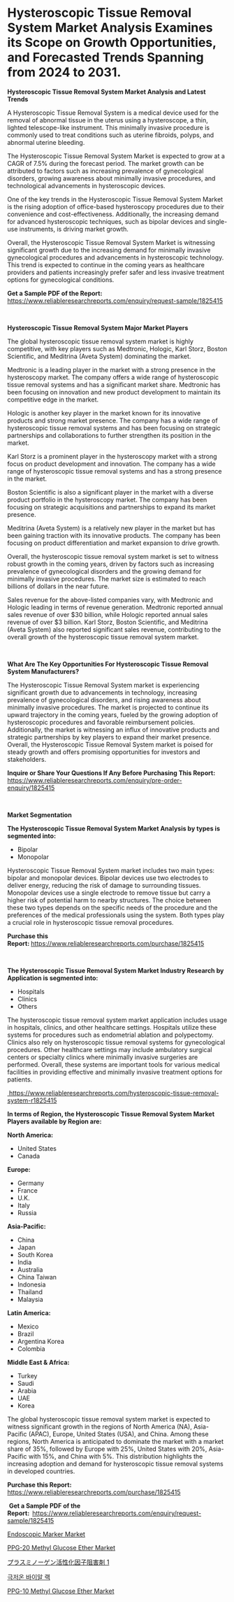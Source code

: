 <p><h1>Hysteroscopic Tissue Removal System Market Analysis Examines its Scope on Growth Opportunities, and Forecasted Trends Spanning from 2024 to 2031.</h1></p><p><strong>Hysteroscopic Tissue Removal System Market Analysis and Latest Trends</strong></p>
<p><p>A Hysteroscopic Tissue Removal System is a medical device used for the removal of abnormal tissue in the uterus using a hysteroscope, a thin, lighted telescope-like instrument. This minimally invasive procedure is commonly used to treat conditions such as uterine fibroids, polyps, and abnormal uterine bleeding.</p><p>The Hysteroscopic Tissue Removal System Market is expected to grow at a CAGR of 7.5% during the forecast period. The market growth can be attributed to factors such as increasing prevalence of gynecological disorders, growing awareness about minimally invasive procedures, and technological advancements in hysteroscopic devices.</p><p>One of the key trends in the Hysteroscopic Tissue Removal System Market is the rising adoption of office-based hysteroscopy procedures due to their convenience and cost-effectiveness. Additionally, the increasing demand for advanced hysteroscopic techniques, such as bipolar devices and single-use instruments, is driving market growth.</p><p>Overall, the Hysteroscopic Tissue Removal System Market is witnessing significant growth due to the increasing demand for minimally invasive gynecological procedures and advancements in hysteroscopic technology. This trend is expected to continue in the coming years as healthcare providers and patients increasingly prefer safer and less invasive treatment options for gynecological conditions.</p></p>
<p><strong>Get a Sample PDF of the Report:&nbsp;</strong> <a href="https://www.reliableresearchreports.com/enquiry/request-sample/1825415">https://www.reliableresearchreports.com/enquiry/request-sample/1825415</a></p>
<p>&nbsp;</p>
<p><strong>Hysteroscopic Tissue Removal System Major Market Players</strong></p>
<p><p>The global hysteroscopic tissue removal system market is highly competitive, with key players such as Medtronic, Hologic, Karl Storz, Boston Scientific, and Meditrina (Aveta System) dominating the market.</p><p>Medtronic is a leading player in the market with a strong presence in the hysteroscopy market. The company offers a wide range of hysteroscopic tissue removal systems and has a significant market share. Medtronic has been focusing on innovation and new product development to maintain its competitive edge in the market.</p><p>Hologic is another key player in the market known for its innovative products and strong market presence. The company has a wide range of hysteroscopic tissue removal systems and has been focusing on strategic partnerships and collaborations to further strengthen its position in the market.</p><p>Karl Storz is a prominent player in the hysteroscopy market with a strong focus on product development and innovation. The company has a wide range of hysteroscopic tissue removal systems and has a strong presence in the market.</p><p>Boston Scientific is also a significant player in the market with a diverse product portfolio in the hysteroscopy market. The company has been focusing on strategic acquisitions and partnerships to expand its market presence.</p><p>Meditrina (Aveta System) is a relatively new player in the market but has been gaining traction with its innovative products. The company has been focusing on product differentiation and market expansion to drive growth.</p><p>Overall, the hysteroscopic tissue removal system market is set to witness robust growth in the coming years, driven by factors such as increasing prevalence of gynecological disorders and the growing demand for minimally invasive procedures. The market size is estimated to reach billions of dollars in the near future.</p><p>Sales revenue for the above-listed companies vary, with Medtronic and Hologic leading in terms of revenue generation. Medtronic reported annual sales revenue of over $30 billion, while Hologic reported annual sales revenue of over $3 billion. Karl Storz, Boston Scientific, and Meditrina (Aveta System) also reported significant sales revenue, contributing to the overall growth of the hysteroscopic tissue removal system market.</p></p>
<p>&nbsp;</p>
<p><strong>What Are The Key Opportunities For Hysteroscopic Tissue Removal System Manufacturers?</strong></p>
<p><p>The Hysteroscopic Tissue Removal System market is experiencing significant growth due to advancements in technology, increasing prevalence of gynecological disorders, and rising awareness about minimally invasive procedures. The market is projected to continue its upward trajectory in the coming years, fueled by the growing adoption of hysteroscopic procedures and favorable reimbursement policies. Additionally, the market is witnessing an influx of innovative products and strategic partnerships by key players to expand their market presence. Overall, the Hysteroscopic Tissue Removal System market is poised for steady growth and offers promising opportunities for investors and stakeholders.</p></p>
<p><strong>Inquire or Share Your Questions If Any Before Purchasing This Report:</strong> <a href="https://www.reliableresearchreports.com/enquiry/pre-order-enquiry/1825415">https://www.reliableresearchreports.com/enquiry/pre-order-enquiry/1825415</a></p>
<p>&nbsp;</p>
<p><strong>Market Segmentation</strong></p>
<p><strong>The Hysteroscopic Tissue Removal System Market Analysis by types is segmented into:</strong></p>
<p><ul><li>Bipolar</li><li>Monopolar</li></ul></p>
<p><p>Hysteroscopic Tissue Removal System market includes two main types: bipolar and monopolar devices. Bipolar devices use two electrodes to deliver energy, reducing the risk of damage to surrounding tissues. Monopolar devices use a single electrode to remove tissue but carry a higher risk of potential harm to nearby structures. The choice between these two types depends on the specific needs of the procedure and the preferences of the medical professionals using the system. Both types play a crucial role in hysteroscopic tissue removal procedures.</p></p>
<p><strong>Purchase this Report:&nbsp;</strong><a href="https://www.reliableresearchreports.com/purchase/1825415">https://www.reliableresearchreports.com/purchase/1825415</a></p>
<p>&nbsp;</p>
<p><strong>The Hysteroscopic Tissue Removal System Market Industry Research by Application is segmented into:</strong></p>
<p><ul><li>Hospitals</li><li>Clinics</li><li>Others</li></ul></p>
<p><p>The hysteroscopic tissue removal system market application includes usage in hospitals, clinics, and other healthcare settings. Hospitals utilize these systems for procedures such as endometrial ablation and polypectomy. Clinics also rely on hysteroscopic tissue removal systems for gynecological procedures. Other healthcare settings may include ambulatory surgical centers or specialty clinics where minimally invasive surgeries are performed. Overall, these systems are important tools for various medical facilities in providing effective and minimally invasive treatment options for patients.</p></p>
<p><a href="https://www.reliableresearchreports.com/hysteroscopic-tissue-removal-system-r1825415">&nbsp;https://www.reliableresearchreports.com/hysteroscopic-tissue-removal-system-r1825415</a></p>
<p><strong>In terms of Region, the Hysteroscopic Tissue Removal System Market Players available by Region are:</strong></p>
<p>
    <p> <strong> North America: </strong>
        <ul>
            <li>United States</li>
            <li>Canada</li>
        </ul>
        </p> 
    <p> <strong> Europe: </strong>
        <ul>
            <li>Germany</li>
            <li>France</li>
            <li>U.K.</li>
            <li>Italy</li>
            <li>Russia</li>
        </ul>
        </p> 
    <p> <strong> Asia-Pacific: </strong>
        <ul>
            <li>China</li>
            <li>Japan</li>
            <li>South Korea</li>
            <li>India</li>
            <li>Australia</li>
            <li>China Taiwan</li>
            <li>Indonesia</li>
            <li>Thailand</li>
            <li>Malaysia</li>
        </ul>
        </p> 
    <p> <strong> Latin America: </strong>
        <ul>
            <li>Mexico</li>
            <li>Brazil</li>
            <li>Argentina Korea</li>
            <li>Colombia</li>
        </ul>
        </p> 
    <p> <strong> Middle East & Africa: </strong>
        <ul>
            <li>Turkey</li>
            <li>Saudi</li>
            <li>Arabia</li>
            <li>UAE</li>
            <li>Korea</li>
        </ul>
    </p>
    </p>
<p><p>The global hysteroscopic tissue removal system market is expected to witness significant growth in the regions of North America (NA), Asia-Pacific (APAC), Europe, United States (USA), and China. Among these regions, North America is anticipated to dominate the market with a market share of 35%, followed by Europe with 25%, United States with 20%, Asia-Pacific with 15%, and China with 5%. This distribution highlights the increasing adoption and demand for hysteroscopic tissue removal systems in developed countries.</p></p>
<p><strong>Purchase this Report: </strong><a href="https://www.reliableresearchreports.com/purchase/1825415">https://www.reliableresearchreports.com/purchase/1825415</a></p>
<p>&nbsp;<strong>Get a Sample PDF of the Report:&nbsp;&nbsp;</strong><a href="https://www.reliableresearchreports.com/enquiry/request-sample/1825415">https://www.reliableresearchreports.com/enquiry/request-sample/1825415</a></p>
<p><strong></strong></p>
<p><p><a href="https://github.com/Sinjinluong3e0awx2m195k76/Market-Research-Report-List-2/blob/main/endoscopic-marker-market.md">Endoscopic Marker Market</a></p><p><a href="https://issuu.com/reportprime-2/docs/ppg-20-methyl-glucose-ether-market-size-2030.pptx">PPG-20 Methyl Glucose Ether Market</a></p><p><a href="https://github.com/andrade7361/Market-Research-Report-List-1/blob/main/320696749410.md">プラスミノーゲン活性化因子阻害剤 1</a></p><p><a href="https://github.com/jntpkh496620/Market-Research-Report-List-2/blob/main/604653644184.md">극저온 바이알 랙</a></p><p><a href="https://issuu.com/reportprime-2/docs/ppg-10-methyl-glucose-ether-market-size-2030.pptx">PPG-10 Methyl Glucose Ether Market</a></p></p>